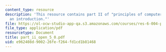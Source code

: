 ```yaml
---
content_type: resource
description: 'This resource contains part II of "principles of computer system design:
  an introduction."'
file: https://ol-ocw-studio-app-qa.s3.amazonaws.com/courses/res-6-004-principles-of-computer-system-design-an-introduction-spring-2009/e962408d900226fef264fd1cd1b81468_part_ii_open_5_0.pdf
file_type: application/pdf
resourcetype: Document
title: part_ii_open_5_0.pdf
uid: e962408d-9002-26fe-f264-fd1cd1b81468
---
```

